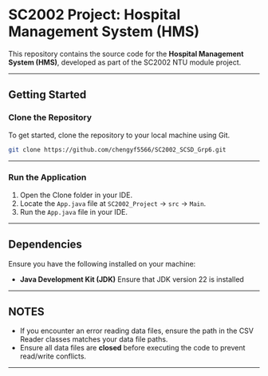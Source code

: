 # SC2002 Project: Hospital Management System (HMS)

This repository contains the source code for the **Hospital Management System (HMS)**, developed as part of the SC2002 NTU module project.

---

## **Getting Started**

### **Clone the Repository**
To get started, clone the repository to your local machine using Git.

```bash
git clone https://github.com/chengyf5566/SC2002_SCSD_Grp6.git
```

---

### **Run the Application**
1. Open the Clone folder in your IDE.
2. Locate the `App.java` file at `SC2002_Project` -> `src` -> `Main`.
3. Run the `App.java` file in your IDE.

---

## **Dependencies**
Ensure you have the following installed on your machine:
- **Java Development Kit (JDK)** Ensure that JDK version 22 is installed

---

## **NOTES**
- If you encounter an error reading data files, ensure the path in the CSV Reader classes matches your data file paths.
- Ensure all data files are **closed** before executing the code to prevent read/write conflicts.

---
